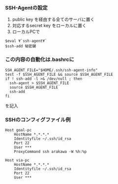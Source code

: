 ### SSH-Agentの設定
1. public key を経由する全てのサーバに置く
2. 対応するsecret key をローカルに置く
3. ローカルPCで
```
$eval ¥`ssh-agent¥`
$ssh-add 秘密鍵
```

### この内容の自動化は.bashrcに

```
SSH_AGENT_FILE="$HOME/.ssh/ssh-agent-info"
test -f $SSH_AGENT_FILE && source $SSH_AGENT_FILE
if ! ssh-add -l >& /dev/null ; then
  ssh-agent > $SSH_AGENT_FILE
  source $SSH_AGENT_FILE
  ssh-add
fi
```

を記入

### SSHのコンフィグファイル例

```
Host goal-pc
    HostName *.*.*.*
    Identityfile ~/.ssh/id_rsa
    Port 22
    User ***
    ProxyCommand ssh arakawa -W %h:%p

Host via-pc
    HostName *.*.*.*
    Identityfile ~/.ssh/id_rsa
    Port 22
    User ***
```
